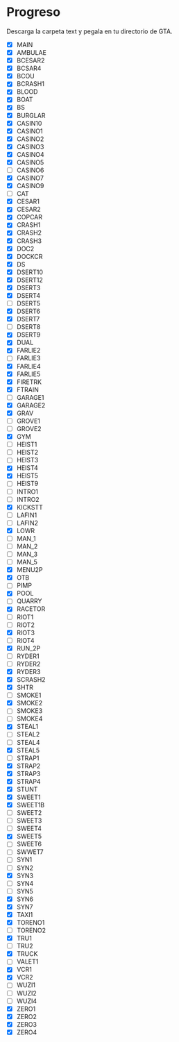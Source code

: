 # Progreso

Descarga la carpeta text y pegala en tu directorio de GTA.

- [X] MAIN
- [X] AMBULAE
- [X] BCESAR2
- [X] BCSAR4
- [X] BCOU
- [X] BCRASH1
- [X] BLOOD
- [X] BOAT
- [X] BS
- [X] BURGLAR
- [X] CASIN10
- [X] CASINO1
- [X] CASINO2
- [X] CASINO3
- [X] CASINO4
- [X] CASINO5
- [ ] CASINO6
- [X] CASINO7
- [X] CASINO9
- [ ] CAT
- [X] CESAR1
- [X] CESAR2
- [X] COPCAR
- [X] CRASH1
- [X] CRASH2
- [X] CRASH3
- [X] DOC2
- [X] DOCKCR
- [X] DS
- [X] DSERT10
- [X] DSERT12
- [X] DSERT3
- [X] DSERT4
- [ ] DSERT5
- [X] DSERT6
- [X] DSERT7
- [ ] DSERT8
- [X] DSERT9
- [X] DUAL
- [X] FARLIE2
- [ ] FARLIE3
- [X] FARLIE4
- [X] FARLIE5
- [X] FIRETRK
- [X] FTRAIN
- [ ] GARAGE1
- [X] GARAGE2
- [X] GRAV
- [ ] GROVE1
- [ ] GROVE2
- [X] GYM
- [ ] HEIST1
- [ ] HEIST2
- [ ] HEIST3
- [X] HEIST4
- [X] HEIST5
- [ ] HEIST9
- [ ] INTRO1
- [ ] INTRO2
- [X] KICKSTT
- [ ] LAFIN1
- [ ] LAFIN2
- [X] LOWR
- [ ] MAN_1
- [ ] MAN_2
- [ ] MAN_3
- [ ] MAN_5
- [X] MENU2P
- [X] OTB
- [ ] PIMP
- [X] POOL
- [ ] QUARRY
- [X] RACETOR
- [ ] RIOT1
- [ ] RIOT2
- [X] RIOT3
- [ ] RIOT4
- [X] RUN_2P
- [ ] RYDER1
- [ ] RYDER2
- [X] RYDER3
- [X] SCRASH2
- [X] SHTR
- [ ] SMOKE1
- [X] SMOKE2
- [ ] SMOKE3
- [ ] SMOKE4
- [X] STEAL1
- [ ] STEAL2
- [ ] STEAL4
- [X] STEAL5
- [ ] STRAP1
- [X] STRAP2
- [X] STRAP3
- [X] STRAP4
- [X] STUNT
- [X] SWEET1
- [X] SWEET1B
- [ ] SWEET2
- [ ] SWEET3
- [ ] SWEET4
- [X] SWEET5
- [ ] SWEET6
- [ ] SWWET7
- [ ] SYN1
- [ ] SYN2
- [X] SYN3
- [ ] SYN4
- [ ] SYN5
- [X] SYN6
- [X] SYN7
- [X] TAXI1
- [X] TORENO1
- [ ] TORENO2
- [X] TRU1
- [ ] TRU2
- [X] TRUCK
- [ ] VALET1
- [X] VCR1
- [X] VCR2
- [ ] WUZI1
- [ ] WUZI2
- [ ] WUZI4
- [X] ZERO1
- [X] ZERO2
- [X] ZERO3
- [X] ZERO4